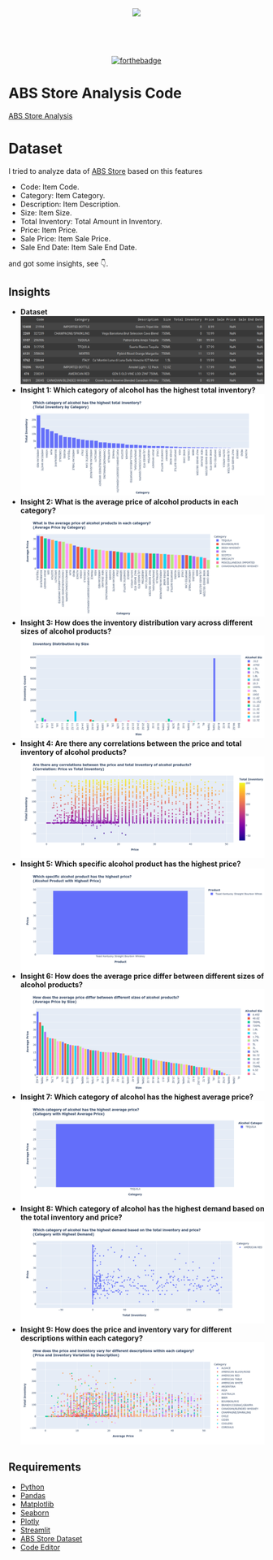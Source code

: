 <div align="center" style="margin: 30px;">
<img src="imgs/ABS.jpg" align="center" />
</div>

<br />
<br />

<div align="center">

[![forthebadge](https://forthebadge.com/images/badges/made-with-python.svg)](http://forthebadge.com)


</div>

# ABS Store Analysis Code
[ABS Store Analysis](https://nbviewer.org/github/ahmedy19/Insights-and-DataStory-for-ABS-Store/blob/main/Insights_for_ABS_Store.ipynb)

# Dataset
I tried to analyze data of [ABS Store](https://catalog.data.gov/dataset/abs-store-inventory-and-sale-items) based on this features

- Code: Item Code.
- Category: Item Category.
- Description: Item Description.
- Size: Item Size.
- Total Inventory: Total Amount in Inventory.
- Price: Item Price.
- Sale Price: Item Sale Price.
- Sale End Date: Item Sale End Date.

and got some insights, see 👇.


## Insights

- **Dataset**
    ![image](/imgs/dataset.png)
- **Insight 1: Which category of alcohol has the highest total inventory?**
    ![image](/imgs/1-insight.png)
- **Insight 2: What is the average price of alcohol products in each category?**
    ![image](/imgs/2-insight.png)
- **Insight 3: How does the inventory distribution vary across different sizes of alcohol products?**
    ![image](/imgs/3-insight.png)
- **Insight 4: Are there any correlations between the price and total inventory of alcohol products?**
    ![image](/imgs/4-insight.png)
- **Insight 5: Which specific alcohol product has the highest price?**
    ![image](/imgs/5-insight.png)
- **Insight 6: How does the average price differ between different sizes of alcohol products?**
    ![image](/imgs/6-insight.png)
- **Insight 7: Which category of alcohol has the highest average price?**
    ![image](/imgs/7-insight.png)
- **Insight 8: Which category of alcohol has the highest demand based on the total inventory and price?**
    ![image](/imgs/8-insight.png)
- **Insight 9: How does the price and inventory vary for different descriptions within each category?**
    ![image](/imgs/9-insight.png)

    


## Requirements 

- [Python](https://www.python.org)
- [Pandas](https://pandas.pydata.org)
- [Matplotlib](https://matplotlib.org)
- [Seaborn](https://seaborn.pydata.org)
- [Plotly](https://plotly.com)
- [Streamlit](https://streamlit.io)
- [ABS Store Dataset](https://catalog.data.gov/dataset/abs-store-inventory-and-sale-items)
- [Code Editor](https://code.visualstudio.com)
